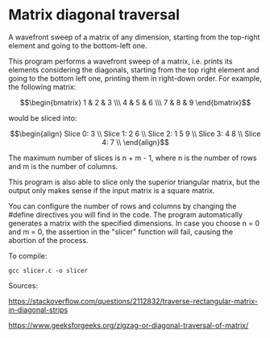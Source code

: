 # Matrix diagonal traversal
A wavefront sweep of a matrix of any dimension, starting from the top-right element and going to the bottom-left one.

This program performs a wavefront sweep of a matrix, i.e. prints its elements
considering the diagonals, starting from the top right element and going to
the bottom left one, printing them in right-down order.
For example, the following matrix:
```math
\begin{bmatrix} 1 & 2 & 3 \\\ 4 & 5 & 6 \\\ 7 & 8 & 9 \end{bmatrix}
```
would be sliced into:

 ```math
\begin{align}
Slice 0: 3 \\
Slice 1: 2 6 \\
Slice 2: 1 5 9 \\
Slice 3: 4 8 \\
Slice 4: 7 \\
\end{align}
```
 
The maximum number of slices is n + m - 1, where n is the number of rows and m is the
number of columns.
 
This program is also able to slice only the superior triangular matrix, but the output
only makes sense if the input matrix is a square matrix.
 
You can configure the number of rows and columns by changing the #define directives
you will find in the code. The program automatically generates a matrix with the
specified dimensions. In case you choose n = 0 and m = 0, the assertion in the
"slicer" function will fail, causing the abortion of the process.
 
To compile:
``` 
gcc slicer.c -o slicer
```
 
Sources:
 
https://stackoverflow.com/questions/2112832/traverse-rectangular-matrix-in-diagonal-strips
 
https://www.geeksforgeeks.org/zigzag-or-diagonal-traversal-of-matrix/
 

